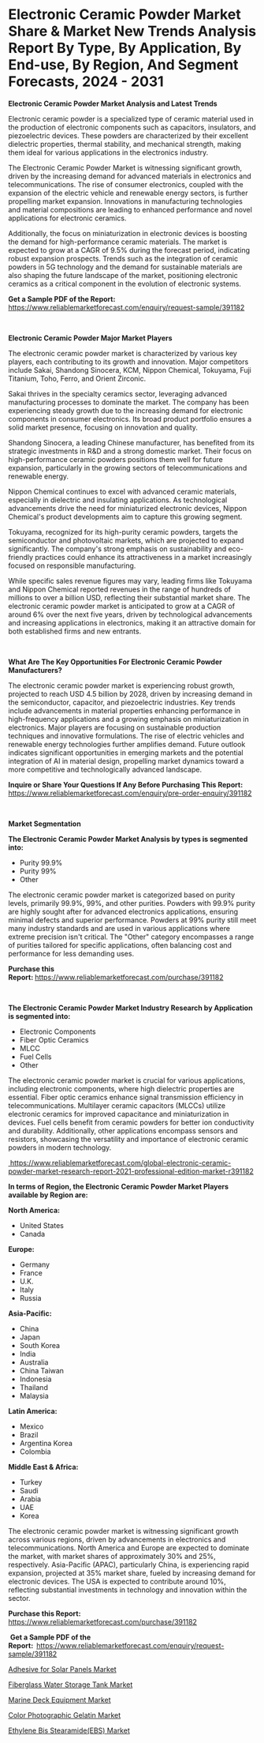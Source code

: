 <p><h1>Electronic Ceramic Powder Market Share & Market New Trends Analysis Report By Type, By Application, By End-use, By Region, And Segment Forecasts, 2024 - 2031</h1></p><p><strong>Electronic Ceramic Powder Market Analysis and Latest Trends</strong></p>
<p><p>Electronic ceramic powder is a specialized type of ceramic material used in the production of electronic components such as capacitors, insulators, and piezoelectric devices. These powders are characterized by their excellent dielectric properties, thermal stability, and mechanical strength, making them ideal for various applications in the electronics industry.</p><p>The Electronic Ceramic Powder Market is witnessing significant growth, driven by the increasing demand for advanced materials in electronics and telecommunications. The rise of consumer electronics, coupled with the expansion of the electric vehicle and renewable energy sectors, is further propelling market expansion. Innovations in manufacturing technologies and material compositions are leading to enhanced performance and novel applications for electronic ceramics.</p><p>Additionally, the focus on miniaturization in electronic devices is boosting the demand for high-performance ceramic materials. The market is expected to grow at a CAGR of 9.5% during the forecast period, indicating robust expansion prospects. Trends such as the integration of ceramic powders in 5G technology and the demand for sustainable materials are also shaping the future landscape of the market, positioning electronic ceramics as a critical component in the evolution of electronic systems.</p></p>
<p><strong>Get a Sample PDF of the Report:&nbsp;</strong> <a href="https://www.reliablemarketforecast.com/enquiry/request-sample/391182?utm_campaign=1129&utm_medium=2&utm_source=Github&utm_content=ia&utm_term=26102024&utm_id=electronic-ceramic-powder">https://www.reliablemarketforecast.com/enquiry/request-sample/391182</a></p>
<p>&nbsp;</p>
<p><strong>Electronic Ceramic Powder Major Market Players</strong></p>
<p><p>The electronic ceramic powder market is characterized by various key players, each contributing to its growth and innovation. Major competitors include Sakai, Shandong Sinocera, KCM, Nippon Chemical, Tokuyama, Fuji Titanium, Toho, Ferro, and Orient Zirconic. </p><p>Sakai thrives in the specialty ceramics sector, leveraging advanced manufacturing processes to dominate the market. The company has been experiencing steady growth due to the increasing demand for electronic components in consumer electronics. Its broad product portfolio ensures a solid market presence, focusing on innovation and quality.</p><p>Shandong Sinocera, a leading Chinese manufacturer, has benefited from its strategic investments in R&D and a strong domestic market. Their focus on high-performance ceramic powders positions them well for future expansion, particularly in the growing sectors of telecommunications and renewable energy.</p><p>Nippon Chemical continues to excel with advanced ceramic materials, especially in dielectric and insulating applications. As technological advancements drive the need for miniaturized electronic devices, Nippon Chemical's product developments aim to capture this growing segment.</p><p>Tokuyama, recognized for its high-purity ceramic powders, targets the semiconductor and photovoltaic markets, which are projected to expand significantly. The company's strong emphasis on sustainability and eco-friendly practices could enhance its attractiveness in a market increasingly focused on responsible manufacturing.</p><p>While specific sales revenue figures may vary, leading firms like Tokuyama and Nippon Chemical reported revenues in the range of hundreds of millions to over a billion USD, reflecting their substantial market share. The electronic ceramic powder market is anticipated to grow at a CAGR of around 6% over the next five years, driven by technological advancements and increasing applications in electronics, making it an attractive domain for both established firms and new entrants.</p></p>
<p>&nbsp;</p>
<p><strong>What Are The Key Opportunities For Electronic Ceramic Powder Manufacturers?</strong></p>
<p><p>The electronic ceramic powder market is experiencing robust growth, projected to reach USD 4.5 billion by 2028, driven by increasing demand in the semiconductor, capacitor, and piezoelectric industries. Key trends include advancements in material properties enhancing performance in high-frequency applications and a growing emphasis on miniaturization in electronics. Major players are focusing on sustainable production techniques and innovative formulations. The rise of electric vehicles and renewable energy technologies further amplifies demand. Future outlook indicates significant opportunities in emerging markets and the potential integration of AI in material design, propelling market dynamics toward a more competitive and technologically advanced landscape.</p></p>
<p><strong>Inquire or Share Your Questions If Any Before Purchasing This Report:</strong> <a href="https://www.reliablemarketforecast.com/enquiry/pre-order-enquiry/391182?utm_campaign=1129&utm_medium=2&utm_source=Github&utm_content=ia&utm_term=26102024&utm_id=electronic-ceramic-powder">https://www.reliablemarketforecast.com/enquiry/pre-order-enquiry/391182</a></p>
<p>&nbsp;</p>
<p><strong>Market Segmentation</strong></p>
<p><strong>The Electronic Ceramic Powder Market Analysis by types is segmented into:</strong></p>
<p><ul><li>Purity 99.9%</li><li>Purity 99%</li><li>Other</li></ul></p>
<p><p>The electronic ceramic powder market is categorized based on purity levels, primarily 99.9%, 99%, and other purities. Powders with 99.9% purity are highly sought after for advanced electronics applications, ensuring minimal defects and superior performance. Powders at 99% purity still meet many industry standards and are used in various applications where extreme precision isn't critical. The "Other" category encompasses a range of purities tailored for specific applications, often balancing cost and performance for less demanding uses.</p></p>
<p><strong>Purchase this Report:&nbsp;</strong><a href="https://www.reliablemarketforecast.com/purchase/391182?utm_campaign=1129&utm_medium=2&utm_source=Github&utm_content=ia&utm_term=26102024&utm_id=electronic-ceramic-powder">https://www.reliablemarketforecast.com/purchase/391182</a></p>
<p>&nbsp;</p>
<p><strong>The Electronic Ceramic Powder Market Industry Research by Application is segmented into:</strong></p>
<p><ul><li>Electronic Components</li><li>Fiber Optic Ceramics</li><li>MLCC</li><li>Fuel Cells</li><li>Other</li></ul></p>
<p><p>The electronic ceramic powder market is crucial for various applications, including electronic components, where high dielectric properties are essential. Fiber optic ceramics enhance signal transmission efficiency in telecommunications. Multilayer ceramic capacitors (MLCCs) utilize electronic ceramics for improved capacitance and miniaturization in devices. Fuel cells benefit from ceramic powders for better ion conductivity and durability. Additionally, other applications encompass sensors and resistors, showcasing the versatility and importance of electronic ceramic powders in modern technology.</p></p>
<p><a href="https://www.reliablemarketforecast.com/global-electronic-ceramic-powder-market-research-report-2021-professional-edition-market-r391182?utm_campaign=1129&utm_medium=2&utm_source=Github&utm_content=ia&utm_term=26102024&utm_id=electronic-ceramic-powder">&nbsp;https://www.reliablemarketforecast.com/global-electronic-ceramic-powder-market-research-report-2021-professional-edition-market-r391182</a></p>
<p><strong>In terms of Region, the Electronic Ceramic Powder Market Players available by Region are:</strong></p>
<p>
    <p> <strong> North America: </strong>
        <ul>
            <li>United States</li>
            <li>Canada</li>
        </ul>
        </p> 
    <p> <strong> Europe: </strong>
        <ul>
            <li>Germany</li>
            <li>France</li>
            <li>U.K.</li>
            <li>Italy</li>
            <li>Russia</li>
        </ul>
        </p> 
    <p> <strong> Asia-Pacific: </strong>
        <ul>
            <li>China</li>
            <li>Japan</li>
            <li>South Korea</li>
            <li>India</li>
            <li>Australia</li>
            <li>China Taiwan</li>
            <li>Indonesia</li>
            <li>Thailand</li>
            <li>Malaysia</li>
        </ul>
        </p> 
    <p> <strong> Latin America: </strong>
        <ul>
            <li>Mexico</li>
            <li>Brazil</li>
            <li>Argentina Korea</li>
            <li>Colombia</li>
        </ul>
        </p> 
    <p> <strong> Middle East & Africa: </strong>
        <ul>
            <li>Turkey</li>
            <li>Saudi</li>
            <li>Arabia</li>
            <li>UAE</li>
            <li>Korea</li>
        </ul>
    </p>
    </p>
<p><p>The electronic ceramic powder market is witnessing significant growth across various regions, driven by advancements in electronics and telecommunications. North America and Europe are expected to dominate the market, with market shares of approximately 30% and 25%, respectively. Asia-Pacific (APAC), particularly China, is experiencing rapid expansion, projected at 35% market share, fueled by increasing demand for electronic devices. The USA is expected to contribute around 10%, reflecting substantial investments in technology and innovation within the sector.</p></p>
<p><strong>Purchase this Report: </strong><a href="https://www.reliablemarketforecast.com/purchase/391182?utm_campaign=1129&utm_medium=2&utm_source=Github&utm_content=ia&utm_term=26102024&utm_id=electronic-ceramic-powder">https://www.reliablemarketforecast.com/purchase/391182</a></p>
<p>&nbsp;<strong>Get a Sample PDF of the Report:&nbsp;&nbsp;</strong><a href="https://www.reliablemarketforecast.com/enquiry/request-sample/391182?utm_campaign=1129&utm_medium=2&utm_source=Github&utm_content=ia&utm_term=26102024&utm_id=electronic-ceramic-powder">https://www.reliablemarketforecast.com/enquiry/request-sample/391182</a></p>
<p><strong></strong></p>
<p><p><a href="https://github.com/loanv6asmitty/Market-Research-Report-List-1/blob/main/adhesive-for-solar-panels-market.md?utm_campaign=1129&utm_medium=2&utm_source=Github&utm_content=ia&utm_term=26102024&utm_id=electronic-ceramic-powder">Adhesive for Solar Panels Market</a></p><p><a href="https://issuu.com/reportprime-2/docs/fiberglass-water-storage-tank-marke_ecf3109d156452?utm_campaign=1129&utm_medium=2&utm_source=Github&utm_content=ia&utm_term=26102024&utm_id=electronic-ceramic-powder">Fiberglass Water Storage Tank Market</a></p><p><a href="https://issuu.com/reportprime-2/docs/marine-deck-equipment-market-size-2_fafe6d25cee931?utm_campaign=1129&utm_medium=2&utm_source=Github&utm_content=ia&utm_term=26102024&utm_id=electronic-ceramic-powder">Marine Deck Equipment Market</a></p><p><a href="https://www.linkedin.com/pulse/global-perspectives-color-photographic-gelatin-market-trends-y7yhc?utm_campaign=1129&utm_medium=2&utm_source=Github&utm_content=ia&utm_term=26102024&utm_id=electronic-ceramic-powder">Color Photographic Gelatin Market</a></p><p><a href="https://github.com/janeengrenong0/Market-Research-Report-List-1/blob/main/ethylene-bis-stearamideebs-market.md?utm_campaign=1129&utm_medium=2&utm_source=Github&utm_content=ia&utm_term=26102024&utm_id=electronic-ceramic-powder">Ethylene Bis Stearamide(EBS) Market</a></p></p>